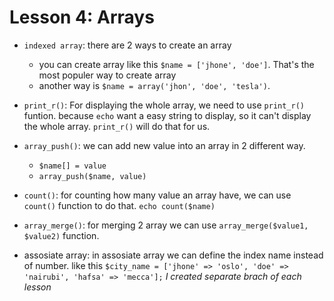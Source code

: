 # Lesson 4: Arrays

-   `indexed array`: there are 2 ways to create an array

    -   you can create array like this `$name = ['jhone', 'doe']`. That's the most populer way to create array
    -   another way is `$name = array('jhon', 'doe', 'tesla')`.

-   `print_r()`: For displaying the whole array, we need to use `print_r()` funtion. because `echo` want a easy string to display, so it can't display the whole array. `print_r()` will do that for us.

-   `array_push()`: we can add new value into an array in 2 different way.

    -   `$name[] = value`
    -   `array_push($name, value)`

-   `count()`: for counting how many value an array have, we can use `count()` function to do that. `echo count($name)`

-   `array_merge()`: for merging 2 array we can use `array_merge($value1, $value2)` function.

-   assosiate array: in assosiate array we can define the index name instead of number. like this `$city_name = ['jhone' => 'oslo', 'doe' => 'nairubi', 'hafsa' => 'mecca'];`
    _I created separate brach of each lesson_
